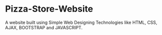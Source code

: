 # Pizza-Store-Website
A website built using Simple Web Designing Technologies like HTML, CSS, AJAX, BOOTSTRAP and JAVASCRIPT.
